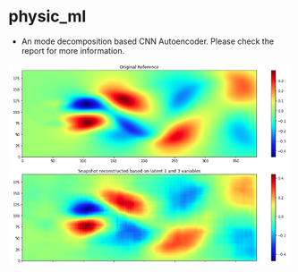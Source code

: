 # physic_ml
- An mode decomposition based CNN Autoencoder. Please check the report for more information.

![viewer](https://github.com/quocnh/physic_ml/blob/main/comprarison_mode.png)
